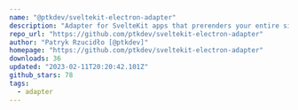 ```yaml
---
name: "@ptkdev/sveltekit-electron-adapter"
description: "Adapter for SvelteKit apps that prerenders your entire site as a collection of static files for use with Electron"
repo_url: "https://github.com/ptkdev/sveltekit-electron-adapter"
author: "Patryk Rzucidło [@ptkdev]"
homepage: "https://github.com/ptkdev/sveltekit-electron-adapter"
downloads: 36
updated: "2023-02-11T20:20:42.101Z"
github_stars: 78
tags: 
  - adapter
---
```


